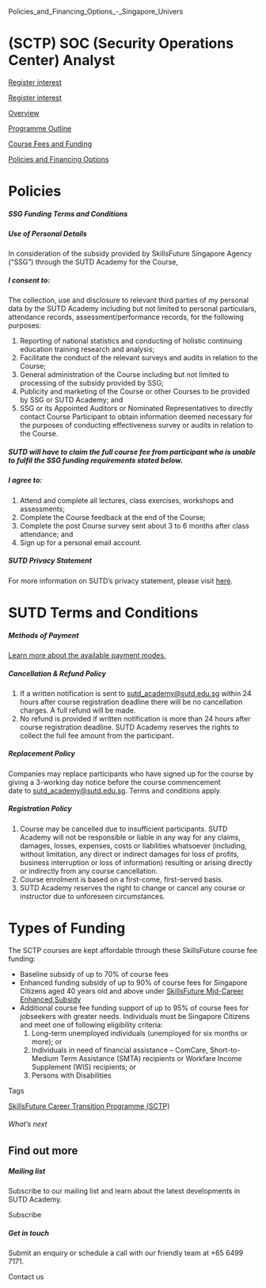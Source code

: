 Policies_and_Financing_Options_-_Singapore_Univers



(SCTP) SOC (Security Operations Center) Analyst
===============================================

[Register interest](/admissions/academy/register-your-interest/?coursename=sctp-soc)

[Register interest](/admissions/academy/register-your-interest/?coursename=sctp-soc)

[Overview](/course/sctp-soc/#tabs)

[Programme Outline](/course/sctp-soc/programme-outline/#tabs)

[Course Fees and Funding](/course/sctp-soc/course-fees-and-funding/#tabs)

[Policies and Financing Options](/course/sctp-soc/policies-and-financing-options/#tabs)

Policies
========

##### **SSG Funding Terms and Conditions**

##### Use of Personal Details

In consideration of the subsidy provided by SkillsFuture Singapore Agency (“SSG”) through the SUTD Academy for the Course,

##### I consent to:

The collection, use and disclosure to relevant third parties of my personal data by the SUTD Academy including but not limited to personal particulars, attendance records, assessment/performance records, for the following purposes:

1. Reporting of national statistics and conducting of holistic continuing education training research and analysis;
2. Facilitate the conduct of the relevant surveys and audits in relation to the Course;
3. General administration of the Course including but not limited to processing of the subsidy provided by SSG;
4. Publicity and marketing of the Course or other Courses to be provided by SSG or SUTD Academy; and
5. SSG or its Appointed Auditors or Nominated Representatives to directly contact Course Participant to obtain information deemed necessary for the purposes of conducting effectiveness survey or audits in relation to the Course.

##### SUTD will have to claim the full course fee from participant who is unable to fulfil the SSG funding requirements stated below.

##### I agree to:

1. Attend and complete all lectures, class exercises, workshops and assessments;
2. Complete the Course feedback at the end of the Course;
3. Complete the post Course survey sent about 3 to 6 months after class attendance; and
4. Sign up for a personal email account.

##### **SUTD Privacy Statement**

For more information on SUTD’s privacy statement, please visit [here](/privacy-statement/).

SUTD Terms and Conditions
=========================

##### Methods of Payment

[Learn more about the available payment modes.](/admissions/academy/methods-of-payment/ "Learn more about the available payment modes")

##### **Cancellation & Refund Policy**

1. If a written notification is sent to [sutd\_academy@sutd.edu.sg](mailto:sutd_academy@sutd.edu.sg) within 24 hours after course registration deadline there will be no cancellation charges. A full refund will be made.
2. No refund is provided if written notification is more than 24 hours after course registration deadline. SUTD Academy reserves the rights to collect the full fee amount from the participant.

##### Replacement Policy

Companies may replace participants who have signed up for the course by giving a 3-working day notice before the course commencement date to [sutd\_academy@sutd.edu.sg](mailto:sutd_academy@sutd.edu.sg). Terms and conditions apply.

##### Registration Policy

1. Course may be cancelled due to insufficient participants. SUTD Academy will not be responsible or liable in any way for any claims, damages, losses, expenses, costs or liabilities whatsoever (including, without limitation, any direct or indirect damages for loss of profits, business interruption or loss of information) resulting or arising directly or indirectly from any course cancellation.
2. Course enrolment is based on a first-come, first-served basis.
3. SUTD Academy reserves the right to change or cancel any course or instructor due to unforeseen circumstances.

Types of Funding
================

The SCTP courses are kept affordable through these SkillsFuture course fee funding:

* Baseline subsidy of up to 70% of course fees
* Enhanced funding subsidy of up to 90% of course fees for Singapore Citizens aged 40 years old and above under [SkillsFuture Mid-Career Enhanced Subsidy](https://www.skillsfuture.gov.sg/enhancedsubsidy)
* Additional course fee funding support of up to 95% of course fees for jobseekers with greater needs. Individuals must be Singapore Citizens and meet one of following eligibility criteria:
  1. Long-term unemployed individuals (unemployed for six months or more); or
  2. Individuals in need of financial assistance – ComCare, Short-to-Medium Term Assistance (SMTA) recipients or Workfare Income Supplement (WIS) recipients; or
  3. Persons with Disabilities

Tags

[SkillsFuture Career Transition Programme (SCTP)](/admissions/academy/courses-and-modules/?academy-type-course=794)

###### What’s next

Find out more
-------------

##### Mailing list

Subscribe to our mailing list and learn about the latest developments in SUTD Academy.

Subscribe

##### Get in touch

Submit an enquiry or schedule a call with our friendly team at +65 6499 7171.

Contact us

